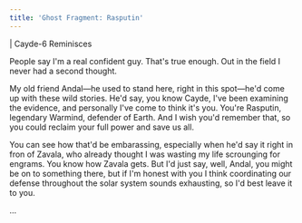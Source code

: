 ```yaml
---
title: 'Ghost Fragment: Rasputin'
---
```


\| Cayde-6 Reminisces

People say I'm a real confident guy. That's true enough. Out in the field I never had a second thought.

My old friend Andal—he used to stand here, right in this spot—he'd come up with these wild stories. He'd say, you know Cayde, I've been examining the evidence, and personally I've come to think it's you. You're Rasputin, legendary Warmind, defender of Earth. And I wish you'd remember that, so you could reclaim your full power and save us all.

You can see how that'd be embarassing, especially when he'd say it right in fron of Zavala, who already thought I was wasting my life scrounging for engrams. You know how Zavala gets. But I'd just say, well, Andal, you might be on to something there, but if I'm honest with you I think coordinating our defense throughout the solar system sounds exhausting, so I'd best leave it to you.

…
